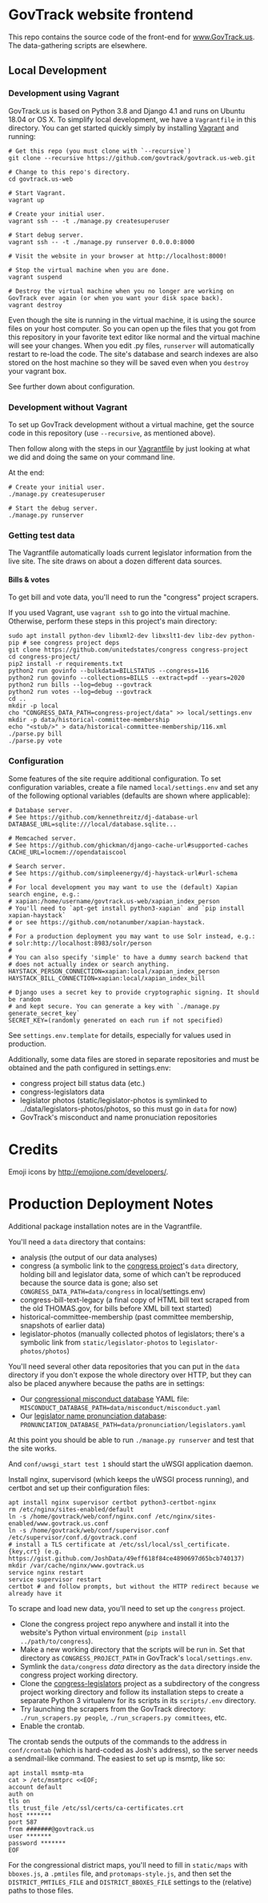 GovTrack website frontend
=========================

This repo contains the source code of the front-end for www.GovTrack.us.
The data-gathering scripts are elsewhere.

Local Development
-----------------

### Development using Vagrant

GovTrack.us is based on Python 3.8 and Django 4.1 and runs on Ubuntu 18.04 or OS X. To simplify local development, we have a `Vagrantfile` in this directory. You can get started quickly simply by installing [Vagrant](https://www.vagrantup.com/) and running:

    # Get this repo (you must clone with `--recursive`)
    git clone --recursive https://github.com/govtrack/govtrack.us-web.git

    # Change to this repo's directory.
    cd govtrack.us-web

    # Start Vagrant.
    vagrant up

    # Create your initial user.
    vagrant ssh -- -t ./manage.py createsuperuser

    # Start debug server.
    vagrant ssh -- -t ./manage.py runserver 0.0.0.0:8000

    # Visit the website in your browser at http://localhost:8000!

    # Stop the virtual machine when you are done.
    vagrant suspend

    # Destroy the virtual machine when you no longer are working on GovTrack ever again (or when you want your disk space back).
    vagrant destroy

Even though the site is running in the virtual machine, it is using the source files on your host computer. So you can open up the files that you got from this repository in your favorite text editor like normal and the virtual machine will see your changes. When you edit .py files, `runserver` will automatically restart to re-load the code. The site's database and search indexes are also stored on the host machine so they will be saved even when you `destroy` your vagrant box.

See further down about configuration.

### Development without Vagrant

To set up GovTrack development without a virtual machine, get the source code in this repository (use `--recursive`, as mentioned above).

Then follow along with the steps in our [Vagrantfile](Vagrantfile) by just looking at what we did and doing the same on your command line.

At the end:

    # Create your initial user.
    ./manage.py createsuperuser

    # Start the debug server.
    ./manage.py runserver

### Getting test data

The Vagrantfile automatically loads current legislator information from the live site. The site draws on about a dozen different data sources.

#### Bills & votes

To get bill and vote data, you'll need to run the "congress" project scrapers.

If you used Vagrant, use `vagrant ssh` to go into the virtual machine. Otherwise, perform these steps in this project's main directory:

    sudo apt install python-dev libxml2-dev libxslt1-dev libz-dev python-pip # see congress project deps
    git clone https://github.com/unitedstates/congress congress-project
    cd congress-project/
    pip2 install -r requirements.txt 
    python2 run govinfo --bulkdata=BILLSTATUS --congress=116
    python2 run govinfo --collections=BILLS --extract=pdf --years=2020 
    python2 run bills --log=debug --govtrack
    python2 run votes --log=debug --govtrack
    cd ..
    mkdir -p local
    cho "CONGRESS_DATA_PATH=congress-project/data" >> local/settings.env
    mkdir -p data/historical-committee-membership
    echo "<stub/>" > data/historical-committee-membership/116.xml
    ./parse.py bill
    ./parse.py vote

### Configuration

Some features of the site require additional configuration. To set configuration variables, create a file named `local/settings.env` and set any of the following optional variables (defaults are shown where applicable):

    # Database server.
    # See https://github.com/kennethreitz/dj-database-url
    DATABASE_URL=sqlite:///local/database.sqlite...

    # Memcached server.
    # See https://github.com/ghickman/django-cache-url#supported-caches
    CACHE_URL=locmem://opendataiscool

    # Search server.
    # See https://github.com/simpleenergy/dj-haystack-url#url-schema
    #
    # For local development you may want to use the (default) Xapian search engine, e.g.:
    # xapian:/home/username/govtrack.us-web/xapian_index_person
    # You'll need to `apt-get install python3-xapian` and `pip install xapian-haystack`
    # or see https://github.com/notanumber/xapian-haystack.
    #
    # For a production deployment you may want to use Solr instead, e.g.:
    # solr:http://localhost:8983/solr/person
    #
    # You can also specify 'simple' to have a dummy search backend that
    # does not actually index or search anything.
    HAYSTACK_PERSON_CONNECTION=xapian:local/xapian_index_person
    HAYSTACK_BILL_CONNECTION=xapian:local/xapian_index_bill

    # Django uses a secret key to provide cryptographic signing. It should be random
    # and kept secure. You can generate a key with `./manage.py generate_secret_key`
    SECRET_KEY=(randomly generated on each run if not specified)

See `settings.env.template` for details, especially for values used in production.

Additionally, some data files are stored in separate repositories and must be obtained and the path configured in settings.env:

* congress project bill status data (etc.)
* congress-legislators data
* legislator photos (static/legislator-photos is symlinked to ../data/legislators-photos/photos, so this must go in `data` for now)
* GovTrack's misconduct and name pronuciation repositories

# Credits

Emoji icons by http://emojione.com/developers/.

# Production Deployment Notes

Additional package installation notes are in the Vagrantfile.

You'll need a `data` directory that contains:

* analysis (the output of our data analyses)
* congress (a symbolic link to the [congress project](https://github.com/unitedstates/congress)'s `data` directory, holding bill and legislator data, some of which can't be reproduced because the source data is gone; also set `CONGRESS_DATA_PATH=data/congress` in local/settings.env)
* congress-bill-text-legacy (a final copy of HTML bill text scraped from the old THOMAS.gov, for bills before XML bill text started)
* historical-committee-membership (past committee membership, snapshots of earlier data)
* legislator-photos (manually collected photos of legislators; there's a symbolic link from `static/legislator-photos` to `legislator-photos/photos`)

You'll need several other data repositories that you can put in the `data` directory if you don't expose the whole directory over HTTP, but they can also be placed anywhere because the paths are in settings:

* Our [congressional misconduct database](https://github.com/govtrack/misconduct) YAML file: `MISCONDUCT_DATABASE_PATH=data/misconduct/misconduct.yaml`
* Our [legislator name pronunciation database](https://github.com/govtrack/pronunciation/): `PRONUNCIATION_DATABASE_PATH=data/pronunciation/legislators.yaml`

At this point you should be able to run `./manage.py runserver` and test that the site works.

And `conf/uwsgi_start test 1` should start the uWSGI application daemon.

Install nginx, supervisord (which keeps the uWSGI process running), and certbot and set up their configuration files:

    apt install nginx supervisor certbot python3-certbot-nginx
    rm /etc/nginx/sites-enabled/default
    ln -s /home/govtrack/web/conf/nginx.conf /etc/nginx/sites-enabled/www.govtrack.us.conf
    ln -s /home/govtrack/web/conf/supervisor.conf /etc/supervisor/conf.d/govtrack.conf
    # install a TLS certificate at /etc/ssl/local/ssl_certificate.{key,crt} (e.g. https://gist.github.com/JoshData/49eff618f84ce4890697d65bcb740137)
    mkdir /var/cache/nginx/www.govtrack.us
    service nginx restart
    service supervisor restart
    certbot # and follow prompts, but without the HTTP redirect because we already have it

To scrape and load new data, you'll need to set up the `congress` project.

* Clone the congress project repo anywhere and install it into the website's Python virtual environment (`pip install ../path/to/congress`).
* Make a new working directory that the scripts will be run in. Set that directory as `CONGRESS_PROJECT_PATH` in GovTrack's `local/settings.env`.
* Symlink the `data/congress` _data_ directory as the `data` directory inside the congress project working directory.
* Clone the [congress-legislators](https://github.com/unitedstates/congress-legislators/) project as a subdirectory of the congress project working directory and follow its installation steps to create a separate Python 3 virtualenv for its scripts in its `scripts/.env` directory.
* Try launching the scrapers from the GovTrack directory: `./run_scrapers.py people`, `./run_scrapers.py committees`, etc.
* Enable the crontab.

The crontab sends the outputs of the commands to the address in `conf/crontab` (which is hard-coded as Josh's address), so the server needs a sendmail-like command. The easiest to set up is msmtp, like so:

	apt install msmtp-mta
	cat > /etc/msmtprc <<EOF;
	account default
	auth on
	tls on
	tls_trust_file /etc/ssl/certs/ca-certificates.crt
	host *******
	port 587
	from #######@govtrack.us
	user *******
	password *******
	EOF

For the congressional district maps, you'll need to fill in `static/maps` with `bboxes.js`, a `.pmtiles` file, and `protomaps-style.js`,
and then set the `DISTRICT_PMTILES_FILE` and `DISTRICT_BBOXES_FILE` settings to the (relative) paths to those files.
